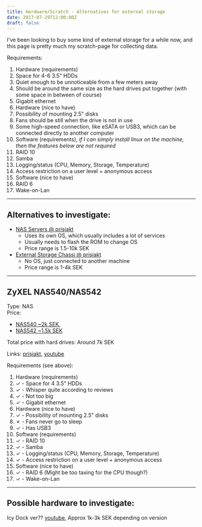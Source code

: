 ```yaml
---
title: Hardware/Scratch - Alternatives for external storage
date: 2017-07-29T12:00:00Z
draft: false
---
```

I've been looking to buy some kind of external storage for a while now, and this page is pretty much my scratch-page for collecting data.

Requirements:
1. Hardware (requirements)
  1. Space for 4-6 3.5" HDDs
  1. Quiet enough to be unnoticeable from a few meters away
  1. Should be around the same size as the hard drives put together (with some space in between of course)
  1. Gigabit ethernet
1. Hardware (nice to have)
  1. Possibility of mounting 2.5" disks
  1. Fans should be still when the drive is not in use
  1. Some high-speed connection, like eSATA or USB3, which can be connected directly to another computer
1. Software (requirements), *if I can simply install linux on the machine, then the features below are not required*
  1. RAID 10
  1. Samba
  1. Logging/status (CPU, Memory, Storage, Temperature)
  1. Access restriction on a user level + anonymous access
1. Software (nice to have)
  1. RAID 6
  1. Wake-on-Lan

---

## Alternatives to investigate:
* [NAS Servers @ prisjakt](https://www.prisjakt.nu/kategori.php?k=584#rparams=m=s326777266)
  * Uses its own OS, which usually includes a lot of services
  * Usually needs to flash the ROM to change OS
  * Price range is 1.5-10k SEK
* [External Storage Chassi @ prisjakt](https://www.prisjakt.nu/kategori.php?k=336#rparams=m=s326777364)
  * No OS, just connected to another machine
  * Price range is 1-4k SEK

---

## ZyXEL NAS540/NAS542
Type: NAS  
Price: 
* [NAS540 ~2k SEK](http://www.pricerunner.se/pl/744-3029162/NAS-Servers/Zyxel-NAS540-priser), 
* [NAS542 ~1.5k SEK](http://www.pricerunner.se/pl/744-3145882/NAS-Servers/Zyxel-NAS542-priser)  

Total price with hard drives: Around 7k SEK

Links: [prisjakt](https://www.prisjakt.nu/produkt.php?e=3539450), [youtube](https://www.youtube.com/watch?v=fZbSzAtJFmw)  

Requirements (see above):
1. Hardware (requirements)
  1. ✓ - Space for 4 3.5" HDDs
  1. ✓ - Whisper quite according to reviews
  1. ✓ - Not too big
  1. ✓ - Gigabit ethernet
1. Hardware (nice to have)
  1. ✓ - Possibility of mounting 2.5" disks
  1. ✗ - Fans never go to sleep
  1. ✓ - Has USB3
1. Software (requirements)
  1. ✓ - RAID 10
  1. ✓ - Samba
  1. ✓ - Logging/status (CPU, Memory, Storage, Temperature)
  1. ✓ - Access restriction on a user level + anonymous access
1. Software (nice to have)
  1. ✓ - RAID 6 (Might be too taxing for the CPU though?)
  1. ✓ - Wake-on-Lan
---

## Possible hardware to investigate:
Icy Dock ver?? [youtube](https://www.youtube.com/watch?v=kpyyKiRBwOk), Approx 1k-3k SEK depending on version


